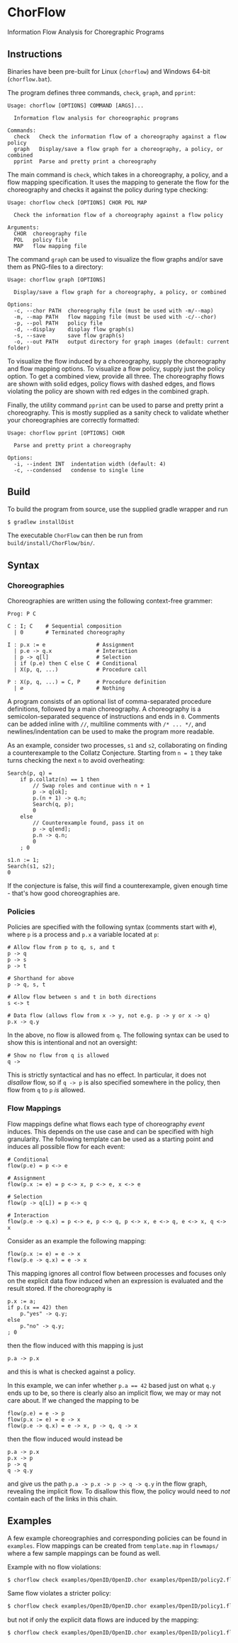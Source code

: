 # ChorFlow

Information Flow Analysis for Choregraphic Programs

## Instructions

Binaries have been pre-built for Linux (`chorflow`) and Windows 64-bit (`chorflow.bat`).

The program defines three commands, `check`, `graph`, and `pprint`:

```
Usage: chorflow [OPTIONS] COMMAND [ARGS]...

  Information flow analysis for choreographic programs

Commands:
  check   Check the information flow of a choreography against a flow policy
  graph   Display/save a flow graph for a choreography, a policy, or combined
  pprint  Parse and pretty print a choreography
```

The main command is `check`, which takes in a choreography, a policy, and a flow mapping specification. It uses the mapping to generate the flow for the choreography and checks it against the policy during type checking:

```
Usage: chorflow check [OPTIONS] CHOR POL MAP

  Check the information flow of a choreography against a flow policy

Arguments:
  CHOR  choreography file
  POL   policy file
  MAP   flow mapping file
```

The command `graph` can be used to visualize the flow graphs and/or save them as PNG-files to a directory:

```
Usage: chorflow graph [OPTIONS]

  Display/save a flow graph for a choreography, a policy, or combined

Options:
  -c, --chor PATH  choreography file (must be used with -m/--map)
  -m, --map PATH   flow mapping file (must be used with -c/--chor)
  -p, --pol PATH   policy file
  -d, --display    display flow graph(s)
  -s, --save       save flow graph(s)
  -o, --out PATH   output directory for graph images (default: current folder)
```

To visualize the flow induced by a choreography, supply the choreography and flow mapping options. To visualize a flow policy, supply just the policy option. To get a combined view, provide all three. The choreography flows are shown with solid edges, policy flows with dashed edges, and flows violating the policy are shown with red edges in the combined graph.

Finally, the utility command `pprint` can be used to parse and pretty print a choreography. This is mostly supplied as a sanity check to validate whether your choreographies are correctly formatted:

```
Usage: chorflow pprint [OPTIONS] CHOR

  Parse and pretty print a choreography

Options:
  -i, --indent INT  indentation width (default: 4)
  -c, --condensed   condense to single line
```

## Build

To build the program from source, use the supplied gradle wrapper and run

```bash
$ gradlew installDist
```

The executable `ChorFlow` can then be run from `build/install/ChorFlow/bin/`.

## Syntax

### Choreographies

Choreographies are written using the following context-free grammer:

```
Prog: P C

C : I; C    # Sequential composition
  | 0       # Terminated choreography

I : p.x := e                # Assignment
  | p.e -> q.x              # Interaction
  | p -> q[l]               # Selection
  | if (p.e) then C else C  # Conditional
  | X(p, q, ...)            # Procedure call

P : X(p, q, ...) = C, P     # Procedure definition
  | ∅                       # Nothing
```

A program consists of an optional list of comma-separated procedure definitions, followed by a main choreography. A choreography is a semicolon-separated sequence of instructions and ends in `0`.  Comments can be added inline with `//`, multiline comments with `/* ... */`, and newlines/indentation can be used to make the program more readable.

As an example, consider two processes, `s1` and `s2`, collaborating on finding a counterexample to the Collatz Conjecture. Starting from `n = 1` they take turns checking the next `n` to avoid overheating:

```
Search(p, q) =
    if p.collatz(n) == 1 then
        // Swap roles and continue with n + 1
        p -> q[ok];
        p.(n + 1) -> q.n;
        Search(q, p);
        0
    else
        // Counterexample found, pass it on
        p -> q[end];
        p.n -> q.n;
        0
    ; 0

s1.n := 1;
Search(s1, s2);
0
```

If the conjecture is false, this *will* find a counterexample, given enough time - that's how good choreographies are.

### Policies

Policies are specified with the following syntax (comments start with `#`), where `p` is a process and `p.x` a variable located at `p`:

```
# Allow flow from p to q, s, and t
p -> q
p -> s
p -> t

# Shorthand for above
p -> q, s, t

# Allow flow between s and t in both directions
s <-> t

# Data flow (allows flow from x -> y, not e.g. p -> y or x -> q)
p.x -> q.y
```

In the above, no flow is allowed from `q`. The following syntax can be used to show this is intentional and not an oversight:

```
# Show no flow from q is allowed
q ->
```

This is strictly syntactical and has no effect. In particular, it does not *disallow* flow, so if `q -> p` is also specified somewhere in the policy, then flow from `q` to `p` *is* allowed.

### Flow Mappings

Flow mappings define what flows each type of choreography *event* induces. This depends on the use case and can be specified with high granularity. The following template can be used as a starting point and induces all possible flow for each event:

```
# Conditional
flow(p.e) = p <-> e

# Assignment
flow(p.x := e) = p <-> x, p <-> e, x <-> e

# Selection
flow(p -> q[L]) = p <-> q

# Interaction
flow(p.e -> q.x) = p <-> e, p <-> q, p <-> x, e <-> q, e <-> x, q <-> x
```

Consider as an example the following mapping:

```
flow(p.x := e) = e -> x
flow(p.e -> q.x) = e -> x
```

This mapping ignores all control flow between processes and focuses only on the explicit data flow induced when an expression is evaluated and the result stored. If the choreography is

```
p.x := a;
if p.(x == 42) then
    p."yes" -> q.y;
else
    p."no" -> q.y;
; 0
```

then the flow induced with this mapping is just

```
p.a -> p.x
```

and this is what is checked against a policy.

In this example, we can infer whether `p.a == 42` based just on what `q.y` ends up to be, so there is clearly also an implicit flow, we may or may not care about. If we changed the mapping to be

```
flow(p.e) = e -> p
flow(p.x := e) = e -> x
flow(p.e -> q.x) = e -> x, p -> q, q -> x
```

then the flow induced would instead be

```
p.a -> p.x
p.x -> p
p -> q
q -> q.y
```

and give us the path `p.a -> p.x -> p -> q -> q.y` in the flow graph, revealing the implicit flow. To disallow this flow, the policy would need to *not* contain each of the links in this chain.

## Examples

A few example choreographies and corresponding policies can be found in `examples`. Flow mappings can be created from `template.map` in `flowmaps/` where a few sample mappings can be found as well.


Example with no flow violations:

```bash
$ chorflow check examples/OpenID/OpenID.chor examples/OpenID/policy2.flow flowmaps/explicit-implicit-flow.map
```

Same flow violates a stricter policy:

```bash
$ chorflow check examples/OpenID/OpenID.chor examples/OpenID/policy1.flow flowmaps/explicit-implicit-flow.map
```

but not if only the explicit data flows are induced by the mapping:

```bash
$ chorflow check examples/OpenID/OpenID.chor examples/OpenID/policy1.flow flowmaps/explicit-data-flow.map
```
